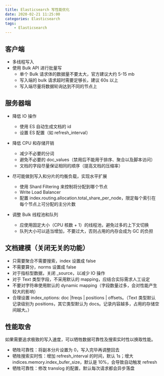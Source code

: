 ```yaml
---
title: Elasticsearch 写性能优化
date: 2020-02-21 11:25:00
categories: Elasticsearch
tags:
    - Elasticsearch
---
```

## 客户端
* 多线程写入
* 使用 Bulk API 进行批量写
    + 单个 Bulk 请求体的数据量不要太大，官方建议大约 5-15 mb
    + 写入端的 bulk 请求超时需要足够长，建议 60s 以上
    + 写入端尽量将数据轮询达到不同的节点上 

## 服务器端
* 降低 IO 操作
    + 使用 ES 自动生成文档的 id
    + 设置 ES 配置（如 refresh_interval）

* 降低 CPU 和存储开销
    + 减少不必要的分词
    + 避免不必要的 doc_values（禁用后不能用于排序、聚合以及脚本访问）
    + 文档的字段尽量保证相同的顺序（提高文档的压缩率）
    
* 尽可能做到写入和分片的均衡负载，实现水平扩展
    + 使用 Shard Filtering 来控制将分配到哪个节点
    + Write Load Balancer
    + 配置 index.routing.allocation.total_share_per_node，限定每个索引在每个节点上可分配的主分片数

* 调整 Bulk 线程池和队列
    + 应使用固定大小（CPU 核数 + 1）的线程池，避免过多的上下文切换
    + 队列大小可以适当增加，不要过大，否则占用的内存会成为 GC 的负担

## 文档建模（关闭无关的功能）
* 只需要聚合不需要搜索，index 设置成 false
* 不需要算分，norms 设置成 false
* 对于指标型数据，关闭 _source，以减少 IO 操作
* 对于 Text 类型字段，不采用默认的 mapping，应结合实际需求人工设定
* 不要对字符串使用默认的 dynamic mapping（字段数量过多，会对性能产生较大的影响）
* 合理设置 index_options: doc |freqs | positions | offsets。（Text 类型默认记录级别为 positions，其它类型默认为 docs。记录内容越多，占用的存储空间越大。）

## 性能取舍
如果需要追求极致的写入速度，可以牺牲数据可靠性及搜索实时性以换取性能。
* 牺牲可靠性：将副本分片设置为 0，写入完毕再调整回去
* 牺牲搜索实时性：增加 refresh_interval 的时间，默认 1s；增大 indices.memory.index_bufer_size，默认是 10%，会导致自动触发 refresh
* 牺牲可靠性：修改 translog 的配置，默认每次请求都会异步落盘
